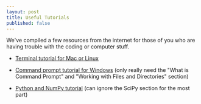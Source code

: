 ```yaml
---
layout: post
title: Useful Tutorials
published: false
---
```


We've compiled a few resources from the internet for those of you who are having trouble with the coding or computer stuff.

- [Terminal tutorial for Mac or Linux](http://blog.teamtreehouse.com/introduction-to-the-mac-os-x-command-line)

- [Command prompt tutorial for Windows](http://www.cs.princeton.edu/courses/archive/spr05/cos126/cmd-prompt.html) (only really need the "What is Command Prompt" and "Working with Files and Directories" section)

- [Python and NumPy tutorial](http://cs231n.github.io/python-numpy-tutorial/) (can ignore the SciPy section for the most part)


